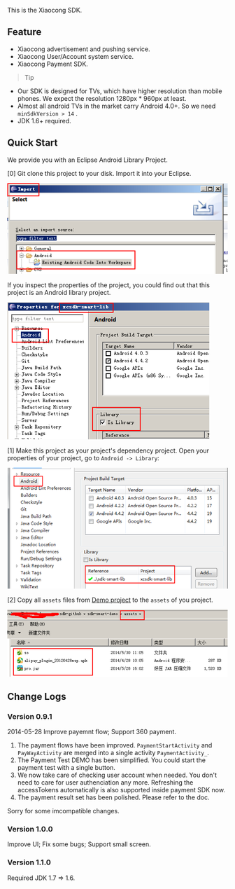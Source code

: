 This is the Xiaocong SDK.

## Feature

* Xiaocong advertisement and pushing service.
* Xiaocong User/Account system service.
* Xiaocong Payment SDK.

> Tip
* Our SDK is designed for TVs, which have higher resolution than mobile phones. We expect the resolution 1280px * 960px at least.
* Almost all android TVs in the market carry Android 4.0+. So we need `minSdkVersion > 14` .
* JDK 1.6+ required.

## Quick Start


We provide you with an Eclipse Android Library Project.

[0] Git clone this project to your disk. Import it into your Eclipse.

![import project](doc/import_project.png)

If you inspect the properties of the project, you could find out that this project is an Android library project.

![this is a library](doc/properties_library.png)

[1] Make this project as your project's dependency project. Open your properties of your project, go to `Android -> Library`:

![](doc/add_lib.png)

[2] Copy all `assets` files from [Demo project](https://github.com/XiaoCongGame/sdk-smart-demo) to the `assets` of you project.

![](doc/assets.png)

## Change Logs

### Version 0.9.1

2014-05-28
Improve payemnt flow; Support 360 payment.

1. The payment flows have been improved. `PaymentStartActivity` and `PayWayActivity` are merged into a single activity `PaymentActivity_`.
1. The Payment Test DEMO has been simplified. You could start the payment test with a single button.
1. We now take care of checking user account when needed. You don't need to care for user authenciation any more. Refreshing the accessTokens automatically is also supported inside payment SDK now.
1. The payment result set has been polished. Please refer to the doc.

Sorry for some imcompatible changes.

### Version 1.0.0

Improve UI; Fix some bugs; Support small screen.

### Version 1.1.0

Required JDK 1.7 => 1.6.


